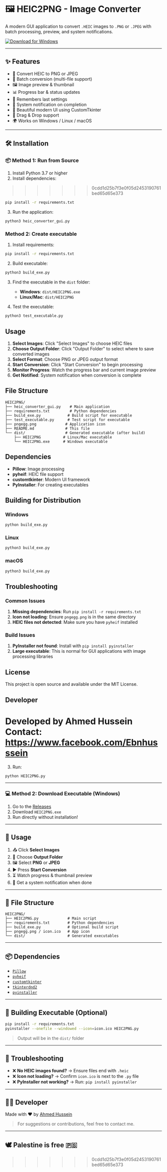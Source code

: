 # 🖼️ HEIC2PNG - Image Converter

A modern GUI application to convert `.HEIC` images to `.PNG` or `.JPEG` with batch processing, preview, and system notifications.

[![Download for Windows](https://img.shields.io/badge/⬇️%20Download-Windows%20EXE-blue?style=for-the-badge&logo=windows)](https://github.com/ElJoker1/heic2png/releases/latest/download/HEIC2PNG.exe)

---

## ✨ Features

- 🔄 Convert HEIC to PNG or JPEG
- 🧺 Batch conversion (multi-file support)
- 🖼️ Image preview & thumbnail
- 📊 Progress bar & status updates
- 💾 Remembers last settings
- 🔔 System notification on completion
- 🎨 Beautiful modern UI using CustomTkinter
- 🧲 Drag & Drop support
- 🌍 Works on Windows / Linux / macOS

---

## 🛠️ Installation

### 📦 Method 1: Run from Source

1. Install Python 3.7 or higher
2. Install dependencies:

>>>>>>> 0cdd1d25b7f3e0f05d2453190761bed65d65e373
```bash
pip install -r requirements.txt
```


3. Run the application:
```bash
python3 heic_converter_gui.py
```

### Method 2: Create executable

1. Install requirements:
```bash
pip install -r requirements.txt
```

2. Build executable:
```bash
python3 build_exe.py
```

3. Find the executable in the `dist` folder:
   - **Windows**: `dist/HEIC2PNG.exe`
   - **Linux/Mac**: `dist/HEIC2PNG`

4. Test the executable:
```bash
python3 test_executable.py
```

## Usage

1. **Select Images**: Click "Select Images" to choose HEIC files
2. **Choose Output Folder**: Click "Output Folder" to select where to save converted images
3. **Select Format**: Choose PNG or JPEG output format
4. **Start Conversion**: Click "Start Conversion" to begin processing
5. **Monitor Progress**: Watch the progress bar and current image preview
6. **Get Notified**: System notification when conversion is complete

## File Structure

```
HEIC2PNG/
├── heic_converter_gui.py    # Main application
├── requirements.txt         # Python dependencies
├── build_exe.py            # Build script for executable
├── test_executable.py      # Test script for executable
├── pngegg.png             # Application icon
├── README.md              # This file
└── dist/                  # Generated executable (after build)
    ├── HEIC2PNG          # Linux/Mac executable
    └── HEIC2PNG.exe      # Windows executable
```

## Dependencies

- **Pillow**: Image processing
- **pyheif**: HEIC file support
- **customtkinter**: Modern UI framework
- **PyInstaller**: For creating executables

## Building for Distribution

### Windows
```bash
python build_exe.py
```

### Linux
```bash
python3 build_exe.py
```

### macOS
```bash
python3 build_exe.py
```

## Troubleshooting

### Common Issues

1. **Missing dependencies**: Run `pip install -r requirements.txt`
2. **Icon not loading**: Ensure `pngegg.png` is in the same directory
3. **HEIC files not detected**: Make sure you have `pyheif` installed

### Build Issues

1. **PyInstaller not found**: Install with `pip install pyinstaller`
2. **Large executable**: This is normal for GUI applications with image processing libraries

## License

This project is open source and available under the MIT License.

## Developer

Developed by Ahmed Hussein
Contact: https://www.facebook.com/Ebnhusssein 
=======
3. Run:

```bash
python HEIC2PNG.py
```

---

### 💻 Method 2: Download Executable (Windows)

1. Go to the [Releases](https://github.com/ElJoker1/heic2png/releases/latest)
2. Download `HEIC2PNG.exe`
3. Run directly without installation!

---

## 🚀 Usage

1. 📤 Click **Select Images**
2. 📁 Choose **Output Folder**
3. 🖼️ Select **PNG** or **JPEG**
4. ▶️ Press **Start Conversion**
5. ⏳ Watch progress & thumbnail preview
6. 🔔 Get a system notification when done

---

## 📁 File Structure

```
HEIC2PNG/
├── HEIC2PNG.py             # Main script
├── requirements.txt        # Python dependencies
├── build_exe.py            # Optional build script
├── pngegg.png / icon.ico   # App icon
└── dist/                   # Generated executables
```

---

## 📦 Dependencies

- [`Pillow`](https://pypi.org/project/Pillow/)
- [`pyheif`](https://pypi.org/project/pyheif/)
- [`customtkinter`](https://github.com/TomSchimansky/CustomTkinter)
- [`tkinterdnd2`](https://pypi.org/project/tkinterdnd2/)
- [`pyinstaller`](https://pypi.org/project/pyinstaller/)

---

## 🧪 Building Executable (Optional)

```bash
pip install -r requirements.txt
pyinstaller --onefile --windowed --icon=icon.ico HEIC2PNG.py
```

> Output will be in the `dist/` folder

---

## 🧰 Troubleshooting

- ❌ **No HEIC images found?** → Ensure files end with `.heic`
- ❌ **Icon not loading?** → Confirm `icon.ico` is next to the `.py` file
- ❌ **PyInstaller not working?** → Run: `pip install pyinstaller`

---

## 🧑‍💻 Developer

Made with ❤️ by [Ahmed Hussein](https://www.facebook.com/Ebnhusssein)

> For suggestions or contributions, feel free to contact me.

---

## 🕊️ Palestine is free 🇵🇸
>>>>>>> 0cdd1d25b7f3e0f05d2453190761bed65d65e373
